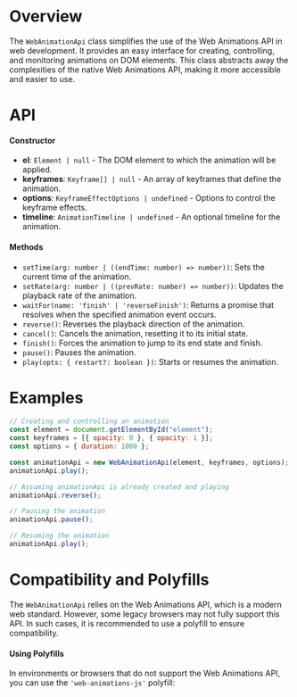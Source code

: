 # Overview

The `WebAnimationApi` class simplifies the use of the Web Animations API in web development. It provides an easy interface for creating, controlling, and monitoring animations on DOM elements. This class abstracts away the complexities of the native Web Animations API, making it more accessible and easier to use.

# API

#### Constructor

- **el**: `Element | null` - The DOM element to which the animation will be applied.
- **keyframes**: `Keyframe[] | null` - An array of keyframes that define the animation.
- **options**: `KeyframeEffectOptions | undefined` - Options to control the keyframe effects.
- **timeline**: `AnimationTimeline | undefined` - An optional timeline for the animation.

#### Methods

- `setTime(arg: number | ((endTime: number) => number))`: Sets the current time of the animation.
- `setRate(arg: number | ((prevRate: number) => number))`: Updates the playback rate of the animation.
- `waitFor(name: 'finish' | 'reverseFinish')`: Returns a promise that resolves when the specified animation event occurs.
- `reverse()`: Reverses the playback direction of the animation.
- `cancel()`: Cancels the animation, resetting it to its initial state.
- `finish()`: Forces the animation to jump to its end state and finish.
- `pause()`: Pauses the animation.
- `play(opts: { restart?: boolean })`: Starts or resumes the animation.

# Examples

```javascript
// Creating and controlling an animation
const element = document.getElementById("element");
const keyframes = [{ opacity: 0 }, { opacity: 1 }];
const options = { duration: 1000 };

const animationApi = new WebAnimationApi(element, keyframes, options);
animationApi.play();

// Assuming animationApi is already created and playing
animationApi.reverse();

// Pausing the animation
animationApi.pause();

// Resuming the animation
animationApi.play();
```

# Compatibility and Polyfills

The `WebAnimationApi` relies on the Web Animations API, which is a modern web standard. However, some legacy browsers may not fully support this API. In such cases, it is recommended to use a polyfill to ensure compatibility.

#### Using Polyfills

In environments or browsers that do not support the Web Animations API, you can use the `'web-animations-js'` polyfill:

